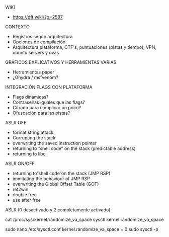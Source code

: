 WIKI
- https://dft.wiki/?p=2587

CONTEXTO
- Registros según arquitectura
- Opciones de compilación
- Arquitectura plataforma, CTF's, puntuaciones (pistas y tiempo), VPN, ubuntu servers y ovas

GRÁFICOS EXPLICATIVOS Y HERRAMIENTAS VARIAS
- Herramientas paper
- ¿Ghydra / msfvenom?

INTEGRACIÓN FLAGS CON PLATAFORMA
- Flags dinámicas?
- Contraseñas iguales que las flags?
- Cifrado para complicar un poco?
- Ofuscación para las pistas?

ASLR OFF

- format string attack
- Corrupting the stack
- overwriting the saved instruction pointer
- returning to “shell code” on the stack (predictable address)
- returning to libc

ASLR ON/OFF

- returning to“shell code”on the stack (JMP RSP)
- immitating the behaviour of JMP RSP
- overwriting the Global Offset Table (GOT)
- ret2win
- double free
- use after free

ASLR (0 desactivado y 2 completamente activado)

cat /proc/sys/kernel/randomize_va_space
sysctl kernel.randomize_va_space

sudo nano /etc/sysctl.conf
kernel.randomize_va_space = 0
sudo sysctl -p